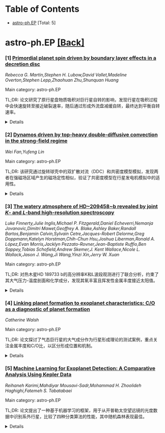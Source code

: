 <div id=toc></div>

# Table of Contents

- [astro-ph.EP](#astro-ph.EP) [Total: 5]


<div id='astro-ph.EP'></div>

# astro-ph.EP [[Back]](#toc)

### [1] [Primordial planet spin driven by boundary layer effects in a decretion disc](https://arxiv.org/abs/2508.09273)
*Rebecca G. Martin,Stephen H. Lubow,David Vallet,Madeline Overton,Stephen Lepp,Zhaohuan Zhu,Shunquan Huang*

Main category: astro-ph.EP

TL;DR: 论文研究了原行星盘物质吸积对巨行星自转的影响，发现行星在吸积过程中会快速旋转至接近破裂速率，随后通过形成外流盘减缓自转，最终达到平衡自转速率。


<details>
  <summary>Details</summary>
Motivation: 探讨巨行星在形成过程中自转速率的演化机制，并与太阳系和系外行星的观测结果进行对比。

Method: 通过稳态环绕行星的外流盘模型，分析行星自转速率与盘参数（如尺度高度）的关系。

Result: 平衡自转速率约为破裂速率的0.4倍（H/R=0.2）和0.2倍（H/R=0.3），与观测结果一致。

Conclusion: 外流盘的扭矩效应是行星自转速率平衡的关键因素，解释了太阳系和系外巨行星的自转现象。

Abstract: Accretion of material from a protoplanetary disc on to a forming giant planet
can spin the planet up to close to its breakup rate, $\Omega_{\rm b}=(G M_{\rm
p}/R_{\rm p}^3)$, where $M_{\rm p}$ is the mass and $R_{\rm p}$ is the radius
of the planet. After the protoplanetary disc dissipates, the rapidly rotating
planet may eject a decretion (outflowing) disc in a similar way to a Be star.
Boundary layer effects in a hydrodynamic disc allow for decretion disc
formation at spin rates below the breakup spin rate of the planet. The
decretion disc exerts a torque on the planet that slows its spin to an
equilibrium value that is sensitive to the planet temperature. By considering
steady state circumplanetary decretion disc solutions, we show that the
equilibrium spin rate for planets is around $0.4\,\Omega_{\rm b}$ for $H/R=0.2$
and around $0.2\,\Omega_{\rm b}$ for $H/R=0.3$, where $H$ is the disc scale
height at radius $R$. These values are in line with the spins of the giant
planets in the solar system and observed exoplanet spins.

</details>


### [2] [Dynamos driven by top-heavy double-diffusive convection in the strong-field regime](https://arxiv.org/abs/2508.09410)
*Wei Fan,Yufeng Lin*

Main category: astro-ph.EP

TL;DR: 该研究通过旋转球壳中的双扩散对流（DDC）和共密度模型模拟，发现两者在强磁场区域产生的磁场定性相似，验证了共密度模型在行星发电机模拟中的适用性。


<details>
  <summary>Details</summary>
Motivation: 探讨双扩散对流（DDC）与共密度模型在行星发电机模拟中的差异，验证共密度模型的合理性。

Method: 在旋转球壳中进行流体动力学和发电机模拟，对比DDC（Lewis数=100）与共密度模型的结果。

Result: DDC和共密度模型在强磁场区域产生相似的磁场和地核-地幔边界的长期变化。

Conclusion: 共密度模型在行星发电机模拟中适用，仅通过磁场观测无法区分驱动行星发电机的浮力源。

Abstract: The magnetic fields of terrestrial planets are generated in their liquid
cores through dynamo action driven by thermal and compositional convection. The
coexistence of these two buoyancy sources gives rise to double-diffusive
convection (DDC) due to the contrast between thermal and compositional
diffusivities. However, most dynamo simulations adopt the co-density model,
where the two diffusivities are assumed to be equal. In this study, we
performed both hydrodynamic and dynamo simulations of top-heavy DDC in a
rotating spherical shell with the Lewis number $Le=100$, and compared them with
corresponding co-density models. In the hydrodynamic regime, the convective
flow morphology is strongly influenced by the nature of the buoyancy sources.
However, our dynamo simulations in the strong-field regime demonstrate that the
co-density and DDC models yield qualitatively similar magnetic fields at
comparable magnetic Reynolds numbers, albeit with some differences in detail.
These numerical models further justify the use of the co-density model in
planetary dynamo simulations. Finally, we demonstrate that dynamo models based
on DDC and co-density produce similar magnetic fields and secular variations at
the core-mantle boundary. This suggests that it may not be possible to
distinguish the buoyancy sources responsible for planetary dynamos based solely
on magnetic field observations.

</details>


### [3] [The watery atmosphere of HD~209458~b revealed by joint $K$- and $L$-band high-resolution spectroscopy](https://arxiv.org/abs/2508.09448)
*Luke Finnerty,Julie Inglis,Michael P. Fitzgerald,Daniel Echeverri,Nemanja Jovanovic,Dimitri Mawet,Geoffrey A. Blake,Ashley Baker,Randall Bartos,Benjamin Calvin,Sylvain Cetre,Jacques-Robert Delorme,Greg Doppmann,Katelyn Horstman,Chih-Chun Hsu,Joshua Liberman,Ronald A. López,Evan Morris,Jacklyn Pezzato-Rovner,Jean-Baptiste Ruffio,Ben Sappey,Tobias Schofield,Andrew Skemer,J. Kent Wallace,Nicole L. Wallack,Jason J. Wang,Ji Wang,Yinzi Xin,Jerry W. Xuan*

Main category: astro-ph.EP

TL;DR: 对热木星HD 189733 b的高分辨率K和L波段观测进行了联合分析，约束了其大气压力-温度剖面和化学成分，发现其氧丰富且挥发性金属丰度接近太阳值。


<details>
  <summary>Details</summary>
Motivation: 通过多波段地面高分辨率光谱精确限制系外行星大气中微量物种的丰度，验证其形成机制。

Method: 使用KPIC观测数据，结合大气反演管道（基于petit）进行联合分析。

Result: HD 189733 b的大气氧丰富（C/O < 10^-3），挥发性金属丰度接近太阳值，H2O混合比下限为log H2O_VMR > -3.1，并限制了CO、CH4、NH3、H2S和HCN的混合比上限。

Conclusion: 低C/O和中等金属丰度的组成支持其形成过程中晚期吸积大量富氧固体或冰的假设。

Abstract: We present a joint analysis of high-resolution $K$- and $L$-band observations
of the benchmark hot Jupiter \hdb\ from the Keck Planet Imager and
Characterizer (KPIC). One half night of observations were obtained in each
bandpass covering similar pre-eclipse phases. The two epochs were then jointly
analyzed using our atmospheric retrieval pipeline based on \petit\ to constrain
the atmospheric pressure-temperature profile and chemical composition.
Consistent with recent results from \textit{JWST} observations at lower
spectral resolution, we obtain an oxygen-rich composition for \hdb\ ($\rm C/O <
10^{-3}$ at 95\% confidence) and a lower limit on the volatile metallicity
similar to the solar value ($\rm [(C+O)/H] > -0.2$ at 95\% confidence).
Leveraging the large spectral grasp of the multi-band observations, we
constrain the H$_2$O mixing ratio to $\rm \log H_2O_{VMR} > -3.1$ at 95\%
confidence, and obtain 95\% upper limits on the atmospheric mixing ratios of CO
($<10^{-4.8}$), CH$_4$ ($<10^{-4.5}$), NH$_3$ ($<10^{-5.8}$), H$_2$S
($<10^{-3.3}$), and HCN ($<10^{-5.6}$). The limits on CH$_4$, NH$_3$, and HCN
are consistent with recent results from \textit{JWST} transmission
spectroscopy, demonstrating the value of multi-band ground-based high
resolution spectroscopy for precisely constraining trace species abundances in
exoplanet atmospheres. The retrieved low-C/O, moderate-metallicity composition
for \hdb\ is consistent with formation scenarios involving late accretion of
substantial quantities of oxygen-rich refractory solids and/or ices.

</details>


### [4] [Linking planet formation to exoplanet characteristics: C/O as a diagnostic of planet formation](https://arxiv.org/abs/2508.09587)
*Catherine Walsh*

Main category: astro-ph.EP

TL;DR: 论文探讨了气态巨行星的大气成分作为行星形成理论的测试案例，重点关注金属丰度和C/O比，以区分形成位置和机制。


<details>
  <summary>Details</summary>
Motivation: 研究气态巨行星的大气成分，以验证其形成理论，包括形成位置（如雪线附近）和机制（如核心吸积与引力不稳定）。

Method: 利用ALMA和JWST观测数据，分析行星形成区域和行星大气的成分。

Result: 外盘区域通常贫金属和贫氧，而内盘区域富氧；大多数气态巨行星金属富集且富氧，支持其在雪线附近形成并被冰体污染的观点。

Conclusion: 目前数据支持气态巨行星在雪线附近形成的“常规”理论，但需未来数据进一步验证。

Abstract: Gas-giant exoplanets are test cases for theories of planet formation as their
atmospheres are proposed to carry signatures of their formation within the
protoplanetary disk. The metallicity and C/O are key diagnostics, allowing to
distinguish formation location within the disk (e.g., relative to snowlines),
and mechanism (e.g., core accretion versus gravitational instability). We can
now probe the composition of the planet-forming regions of disks, and that in
gas-giant exoplanets, to scrutinise these theories and diagnostics. So far,
ALMA has revealed that the outer disk regions are typically metal-depleted and
O-poor, whereas JWST is showing that the inner disk regions around Sun-like
stars are mostly O-rich. Further, JWST is showing that most transiting
gas-giant planets are typically metal-enriched and O-rich, consistent with
formation at/within the water snowline and pollution by icy bodies. There is
emerging an arguably "conventional" picture of gas-giant planet formation for
transiting planets, to be confirmed, of course, with future data.

</details>


### [5] [Machine Learning for Exoplanet Detection: A Comparative Analysis Using Kepler Data](https://arxiv.org/abs/2508.09689)
*Reihaneh Karimi,Mahdiyar Mousavi-Sadr,Mohammad H. Zhoolideh Haghighi,Fatemeh S. Tabatabaei*

Main category: astro-ph.EP

TL;DR: 论文提出了一种基于机器学习的框架，用于从开普勒太空望远镜的光度数据中识别系外行星，比较了四种分类算法的性能，其中随机森林表现最佳。


<details>
  <summary>Details</summary>
Motivation: 系外行星的发现扩展了我们对行星系统的理解，但需要高效的方法处理大量光度数据以识别系外行星。

Method: 使用四种监督分类算法（随机森林、KNN、决策树和逻辑回归）分析3,198个光度测量数据，并采用SMOTE技术解决类别不平衡问题。

Result: 随机森林表现最优（准确率99.8%），KNN次之（99.3%），决策树和逻辑回归分别达到97.1%和95.8%。SMOTE显著提升了所有模型的性能。

Conclusion: 基于集成学习的机器学习方法（尤其是随机森林）在处理光度数据时表现出色，有望在地面天文台（如伊朗国家天文台）中推广应用。

Abstract: The discovery of exoplanets has expanded our understanding of planetary
systems and opened new avenues for astronomical research. In this study, we
present a machine learning (ML) framework for exoplanet identification using a
time-series photometric dataset from the Kepler Space Telescope, comprising
3,198 flux measurements across 5,074 stars. We investigate the performance of
four supervised classification algorithms, namely Random Forest, k-Nearest
Neighbors (KNN), Decision Tree, and Logistic Regression, using a comprehensive
set of evaluation metrics such as accuracy, precision, recall, F1-score, Area
Under the Receiver Operating Characteristic Curve (AUC-ROC), confusion
matrices, and learning curves. Among the models, Random Forest achieves the
highest accuracy (99.8\%) and near-perfect F1-scores, demonstrating superior
generalization and robustness. KNN also performs strongly, achieving 99.3\%
accuracy, while Decision Tree demonstrates moderate performance with 97.1\%
accuracy, and Logistic Regression trails behind with the lowest accuracy and
generalization at 95.8\%. Notably, the application of the Synthetic Minority
Over-sampling Technique (SMOTE) significantly improves performance across all
models by addressing class imbalance. These findings underscore the
effectiveness of ensemble-based machine learning techniques, particularly
Random Forest, in handling large volumes of photometric data for automated
exoplanet detection. This approach holds significant potential for
implementation at ground-based facilities, such as the Iranian National
Observatory (INO), where such extensive and precise datasets can further
advance exoplanet discovery and characterization efforts.

</details>
